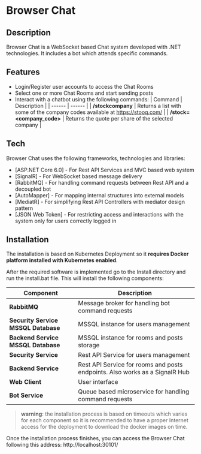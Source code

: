 # Browser Chat

## Description

Browser Chat is a WebSocket based Chat system developed with .NET technologies. It includes a bot which attends specific commands.

## Features

- Login/Register user accounts to access the Chat Rooms
- Select one or more Chat Rooms and start sending posts
- Interact with a chatbot using the following commands:
  | Command | Description |
  | ------ | ------ |
  | **/stockcompany** | Returns a list with some of the company codes available at https://stooq.com/ |
  | **/stock=<company_code>** | Returns the quote per share of the selected company |

## Tech

Browser Chat uses the following frameworks, technologies and libraries:

- [ASP.NET Core 6.0] - For Rest API Services and MVC based web system
- [SignalR] - For WebSocket based message delivery
- [RabbitMQ] - For handling command requests between Rest API and a decoupled bot
- [AutoMapper] - For mapping internal structures into external models
- [MediatR] - For simplifying Rest API Controllers with mediator design pattern
- [JSON Web Token] - For restricting access and interactions with the system only for users correctly logged in

## Installation

The installation is based on Kubernetes Deployment so it **requires Docker platform installed with Kubernetes enabled**.

After the required software is implemented go to the Install directory and run the install.bat file. This will install the following components:

| Component | Description |
| ------ | ------ |
| **RabbitMQ** | Message broker for handling bot command requests |
| **Security Service MSSQL Database** | MSSQL instance for users management |
| **Backend Service MSSQL Database** | MSSQL instance for rooms and posts storage |
| **Security Service** | Rest API Service for users management |
| **Backend Service** | Rest API Service for rooms and posts endpoints. Also works as a SignalR Hub |
| **Web Client** | User interface |
| **Bot Service** | Queue based microservice for handling command requests |

> **warning**: the installation process is based on timeouts which varies for each component so it is recommended to have a proper Internet access for the deployment to download the docker images on time.

Once the installation process finishes, you can access the Browser Chat following this address: http://localhost:30101/